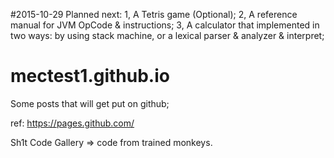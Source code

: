 

#2015-10-29
Planned next:
1, A Tetris game (Optional);
2, A reference manual for JVM OpCode & instructions;
3, A calculator that implemented in two ways: by using stack machine, or a lexical parser & analyzer & interpret;

# mectest1.github.io
Some posts that will get put on github;

ref: https://pages.github.com/

Sh1t Code Gallery => code from trained monkeys.

